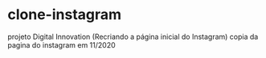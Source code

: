 # clone-instagram
projeto Digital Innovation (Recriando a página inicial do Instagram)
copia da pagina do instagram em 11/2020
